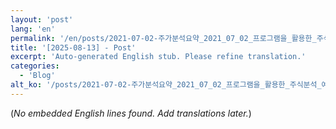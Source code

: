 ```yaml
---
layout: 'post'
lang: 'en'
permalink: '/en/posts/2021-07-02-주가분석요약_2021_07_02_프로그램을_활용한_주식분석_예상결과_09_54_13/'
title: '[2025-08-13] - Post'
excerpt: 'Auto-generated English stub. Please refine translation.'
categories:
  - 'Blog'
alt_ko: '/posts/2021-07-02-주가분석요약_2021_07_02_프로그램을_활용한_주식분석_예상결과_09_54_13/'
---
```


(*No embedded English lines found. Add translations later.*)

